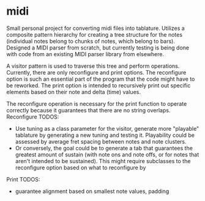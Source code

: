# midi


Small personal project for converting midi files into tablature. Utilizes a composite pattern hierarchy for creating a tree structure for the notes (individual notes belong to chunks of notes, which belong to bars). Designed a MIDI parser from scratch, but currently testing is being done with code from an existing MIDI parser library from elsewhere.

A visitor pattern is used to traverse this tree and perform operations. Currently, there are only reconfigure and print options. The reconfigure option is such an essential part of the program that the code might have to be reworked. The print option is intended to recursively print out specific elements based on their note and delta (time) values.

The reconfigure operation is necessary for the print function to operate correctly because it guarantees that there are no string overlaps.
Reconfigure TODOS:
 - Use tuning as a class parameter for the visitor, generate more "playable" tablature by generating a new tuning and testing it. Playability could be assessed by average fret spacing between notes and note clusters. 
 - Or conversely, the goal could be to generate a tab that guarantees the greatest amount of sustain (with note ons and note offs, or for notes that aren't intended to be sustained). This might require subclasses to the reconfigure option based on what to reconfigure by
 

Print TODOS:
 - guarantee alignment based on smallest note values, padding
